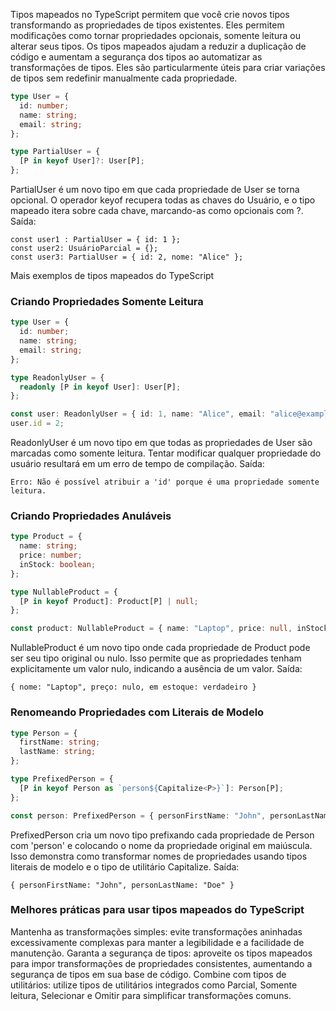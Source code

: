 Tipos mapeados no TypeScript permitem que você crie novos tipos transformando as propriedades de tipos existentes.
Eles permitem modificações como tornar propriedades opcionais, somente leitura ou alterar seus tipos.
Os tipos mapeados ajudam a reduzir a duplicação de código e aumentam a segurança dos tipos ao automatizar as transformações de tipos.
Eles são particularmente úteis para criar variações de tipos sem redefinir manualmente cada propriedade.

```ts
type User = {
  id: number;
  name: string;
  email: string;
};

type PartialUser = {
  [P in keyof User]?: User[P];
};
```

PartialUser é um novo tipo em que cada propriedade de User se torna opcional.
O operador keyof recupera todas as chaves do Usuário, e o tipo mapeado itera sobre cada chave, marcando-as como opcionais com ?.
Saída:
```
const user1 : PartialUser = { id: 1 };
const user2: UsuárioParcial = {};
const user3: PartialUser = { id: 2, nome: "Alice" };
```

Mais exemplos de tipos mapeados do TypeScript

### Criando Propriedades Somente Leitura

```ts
type User = {
  id: number;
  name: string;
  email: string;
};

type ReadonlyUser = {
  readonly [P in keyof User]: User[P];
};

const user: ReadonlyUser = { id: 1, name: "Alice", email: "alice@example.com" };
user.id = 2;
```

ReadonlyUser é um novo tipo em que todas as propriedades de User são marcadas como somente leitura.
Tentar modificar qualquer propriedade do usuário resultará em um erro de tempo de compilação.
Saída:
```
Erro: Não é possível atribuir a 'id' porque é uma propriedade somente leitura.
```


### Criando Propriedades Anuláveis

```ts
type Product = {
  name: string;
  price: number;
  inStock: boolean;
};

type NullableProduct = {
  [P in keyof Product]: Product[P] | null;
};

const product: NullableProduct = { name: "Laptop", price: null, inStock: true };
```

NullableProduct é um novo tipo onde cada propriedade de Product pode ser seu tipo original ou nulo.
Isso permite que as propriedades tenham explicitamente um valor nulo, indicando a ausência de um valor.
Saída:
```
{ nome: "Laptop", preço: nulo, em estoque: verdadeiro }
```

### Renomeando Propriedades com Literais de Modelo

```ts
type Person = {
  firstName: string;
  lastName: string;
};

type PrefixedPerson = {
  [P in keyof Person as `person${Capitalize<P>}`]: Person[P];
};

const person: PrefixedPerson = { personFirstName: "John", personLastName: "Doe" };
```

PrefixedPerson cria um novo tipo prefixando cada propriedade de Person com 'person' e colocando o nome da propriedade original em maiúscula.
Isso demonstra como transformar nomes de propriedades usando tipos literais de modelo e o tipo de utilitário Capitalize.
Saída:
```
{ personFirstName: "John", personLastName: "Doe" }
```

### Melhores práticas para usar tipos mapeados do TypeScript
Mantenha as transformações simples: evite transformações aninhadas excessivamente complexas para manter a legibilidade e a facilidade de manutenção.
Garanta a segurança de tipos: aproveite os tipos mapeados para impor transformações de propriedades consistentes, aumentando a segurança de tipos em sua base de código.
Combine com tipos de utilitários: utilize tipos de utilitários integrados como Parcial, Somente leitura, Selecionar e Omitir para simplificar transformações comuns.


